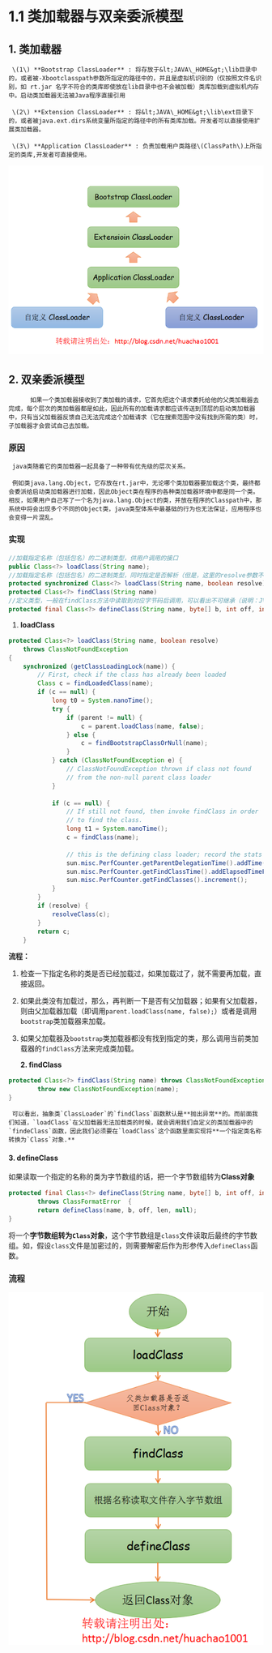 # 1.1 类加载器与双亲委派模型

## 1. 类加载器

     \(1\) **Bootstrap ClassLoader** : 将存放于&lt;JAVA\_HOME&gt;\lib目录中的，或者被-Xbootclasspath参数所指定的路径中的，并且是虚拟机识别的（仅按照文件名识别，如 rt.jar 名字不符合的类库即使放在lib目录中也不会被加载）类库加载到虚拟机内存中。启动类加载器无法被Java程序直接引用

     \(2\) **Extension ClassLoader** : 将&lt;JAVA\_HOME&gt;\lib\ext目录下的，或者被java.ext.dirs系统变量所指定的路径中的所有类库加载。开发者可以直接使用扩展类加载器。

     \(3\) **Application ClassLoader** : 负责加载用户类路径\(ClassPath\)上所指定的类库,开发者可直接使用。

![&#x7C7B;&#x52A0;&#x8F7D;&#x5668;](../../.gitbook/assets/image%20%28241%29.png)

##  2. 双亲委派模型

          如果一个类加载器接收到了类加载的请求，它首先把这个请求委托给他的父类加载器去完成，每个层次的类加载器都是如此，因此所有的加载请求都应该传送到顶层的启动类加载器中，只有当父加载器反馈自己无法完成这个加载请求（它在搜索范围中没有找到所需的类）时，子加载器才会尝试自己去加载。

### 原因

     java类随着它的类加载器一起具备了一种带有优先级的层次关系。

     例如类java.lang.Object，它存放在rt.jar中，无论哪个类加载器要加载这个类，最终都会委派给启动类加载器进行加载，因此Object类在程序的各种类加载器环境中都是同一个类。相反，如果用户自己写了一个名为java.lang.Object的类，并放在程序的Classpath中，那系统中将会出现多个不同的Object类，java类型体系中最基础的行为也无法保证，应用程序也会变得一片混乱。

### 实现



```java
//加载指定名称（包括包名）的二进制类型，供用户调用的接口
public Class<?> loadClass(String name);
//加载指定名称（包括包名）的二进制类型，同时指定是否解析（但是，这里的resolve参数不一定真正能达到解析的效果），供继承用
protected synchronized Class<?> loadClass(String name, boolean resolve);
protected Class<?> findClass(String name)
//定义类型，一般在findClass方法中读取到对应字节码后调用，可以看出不可继承（说明：JVM已经实现了对应的具体功能，解析对应的字节码，产生对应的内部数据结构放置到方法区，所以无需覆写，直接调用就可以了）
protected final Class<?> defineClass(String name, byte[] b, int off, int len) throws ClassFormatError{}
```

1.  **loadClass**

```java
protected Class<?> loadClass(String name, boolean resolve)
    throws ClassNotFoundException
{
    synchronized (getClassLoadingLock(name)) {
        // First, check if the class has already been loaded
        Class c = findLoadedClass(name);
        if (c == null) {
            long t0 = System.nanoTime();
            try {
                if (parent != null) {
                    c = parent.loadClass(name, false);
                } else {
                    c = findBootstrapClassOrNull(name);
                }
            } catch (ClassNotFoundException e) {
                // ClassNotFoundException thrown if class not found
                // from the non-null parent class loader
            }

            if (c == null) {
                // If still not found, then invoke findClass in order
                // to find the class.
                long t1 = System.nanoTime();
                c = findClass(name);

                // this is the defining class loader; record the stats
                sun.misc.PerfCounter.getParentDelegationTime().addTime(t1 - t0);
                sun.misc.PerfCounter.getFindClassTime().addElapsedTimeFrom(t1);
                sun.misc.PerfCounter.getFindClasses().increment();
            }
        }
        if (resolve) {
            resolveClass(c);
        }
        return c;
    }

```

**流程：**

1. 检查一下指定名称的类是否已经加载过，如果加载过了，就不需要再加载，直接返回。
2. 如果此类没有加载过，那么，再判断一下是否有父加载器；如果有父加载器，则由父加载器加载（即调用`parent.loadClass(name, false);`）或者是调用`bootstrap`类加载器来加载。
3. 如果父加载器及`bootstrap`类加载器都没有找到指定的类，那么调用当前类加载器的`findClass`方法来完成类加载。

    **2. findClass**

```java
protected Class<?> findClass(String name) throws ClassNotFoundException {
        throw new ClassNotFoundException(name);
}
```

     可以看出，抽象类`ClassLoader`的`findClass`函数默认是**抛出异常**的。而前面我们知道，`loadClass`在父加载器无法加载类的时候，就会调用我们自定义的类加载器中的`findeClass`函数，因此我们必须要在`loadClass`这个函数里面实现将**一个指定类名称转换为`Class`对象.**

####     3. defineClass

 如果读取一个指定的名称的类为字节数组的话，把一个字节数组转为**Class对象**

```java
protected final Class<?> defineClass(String name, byte[] b, int off, int len)
        throws ClassFormatError  {
        return defineClass(name, b, off, len, null);
}
```

 将一个**字节数组转为`Class`对象**，这个字节数组是`class`文件读取后最终的字节数组。如，假设`class`文件是加密过的，则需要解密后作为形参传入`defineClass`函数。

### 流程

![ &#x53CC;&#x4EB2;&#x59D4;&#x6D3E;&#x6A21;&#x578B;](../../.gitbook/assets/image%20%28423%29.png)

